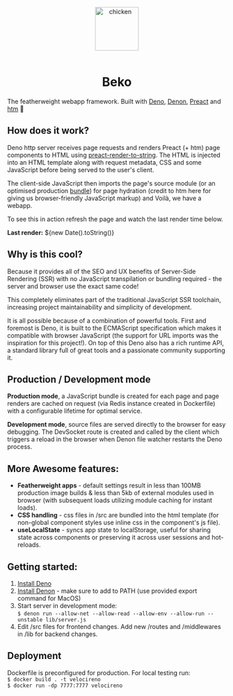 <p align="center">
    <img 
        height="100px"
        style="margin: 1rem auto;"
        src="https://raw.githubusercontent.com/sebringrose/velocireno/main/src/assets/twemoji_chicken.svg" alt="chicken" 
    />
</p>
<h1 align="center">Beko</h1>
<p>
    The featherweight webapp framework. Built with <a href="https://deno.land">Deno</a>, <a href="https://deno.land/x/denon">Denon</a>, <a href="https://preactjs.com">Preact</a> and <a href="https://github.com/developit/htm">htm</a> 💖
</p>

<h2>How does it work?</h2>
<p>
    Deno http server receives page requests and renders Preact (+ htm) page components to HTML using <a href="https://github.com/preactjs/preact-render-to-string">preact-render-to-string</a>. The HTML is injected into an HTML template along with request metadata, CSS and some JavaScript before being served to the user's client.
</p>
<p>
    The client-side JavaScript then imports the page's source module (or an optimised production <a href="https://deno.land/manual/tools/bundler">bundle</a>) for page hydration (credit to htm here for giving us browser-friendly JavaScript markup) and Voilà, we have a webapp.
</p>
<p>To see this in action refresh the page and watch the last render time below.</p> 
<p><strong>Last render:</strong> ${new Date().toString()}</p>

<h2>Why is this cool?</h2>
<p>
    Because it provides all of the SEO and UX benefits of Server-Side Rendering (SSR) with no JavaScript transpilation or bundling required - the server and browser use the exact same code!
</p>
<p>
    This completely eliminates part of the traditional JavaScript SSR toolchain, increasing project maintainability and simplicity of development.
</p>
<p>
    It is all possible because of a combination of powerful tools. First and foremost is Deno, it is built to the ECMAScript specification which makes it compatible with browser JavaScript (the support for URL imports was the inspiration for this project!). On top of this Deno also has a rich runtime API, a standard library full of great tools and a passionate community supporting it.
</p>
<p>
    
</p>

<h2>Production / Development mode</h2>
<p>
    <strong>Production mode</strong>, a JavaScript bundle is created for each page and page renders are cached on request (via Redis instance created in Dockerfile) with a configurable lifetime for optimal service.
</p>
<p>
    <strong>Development mode</strong>, source files are served directly to the browser for easy debugging. The DevSocket route is created and called by the client which triggers a reload in the browser when Denon file watcher restarts the Deno process.
</p>

<h2>More Awesome features:</h2>
<ul>
    <li><strong>Featherweight apps</strong> - default settings result in less than 100MB production image builds & less than 5kb of external modules used in browser (with subsequent loads utilizing module caching for instant loads).</li>
    <li><strong>CSS handling</strong> - css files in /src are bundled into the html template (for non-global component styles use inline css in the component's js file).</li>
    <li><strong>useLocalState</strong> - syncs app state to localStorage, useful for sharing state across components or preserving it across user sessions and hot-reloads.</li>
</ul>

<h2>Getting started:</h2>
<ol>
    <li>
        <a href="https://deno.land/manual/getting_started/installation">Install Deno</a>
    </li>
    <li>
        <a href="https://deno.land/manual/getting_started/installation">Install Denon</a> - make sure to add to PATH (use provided export command for MacOS)
    </li>
    <li>
        Start server in development mode: <br /><code>$ denon run --allow-net --allow-read --allow-env --allow-run --unstable lib/server.js</code>
    </li>
    <li>
        Edit /src files for frontend changes. Add new /routes and /middlewares in /lib for backend changes.
    </li>
</ol>

<h2>Deployment</h2>
<p>
    Dockerfile is preconfigured for production. For local testing run:<br />
    <code>$ docker build . -t velocireno</code><br />
    <code>$ docker run -dp 7777:7777 velocireno</code>
</p>